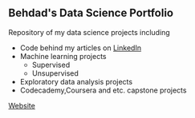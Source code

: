 ## Behdad's Data Science Portfolio
Repository of my data science projects including

- Code behind my articles on [LinkedIn](https://www.linkedin.com/in/behdad-karimi/)
- Machine learning projects
  - Supervised
  - Unsupervised
- Exploratory data analysis projects
- Codecademy,Coursera and etc. capstone projects

[Website](https://behdad.info/)

